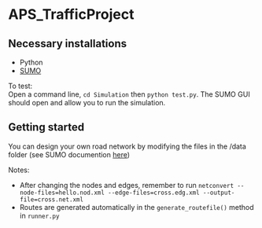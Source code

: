 # APS_TrafficProject

## Necessary installations
- Python
- [SUMO](http://sumo.dlr.de/wiki/Installing)

To test:  
Open a command line, `cd Simulation` then `python test.py`. The SUMO GUI should open and allow you to run the simulation.

## Getting started

You can design your own road network by modifying the files in the /data folder (see SUMO documention [here](http://sumo.dlr.de/wiki/Tutorials/Hello_Sumo))

Notes:
- After changing the nodes and edges, remember to run `netconvert --node-files=hello.nod.xml --edge-files=cross.edg.xml --output-file=cross.net.xml`
- Routes are generated automatically in the `generate_routefile()` method in `runner.py`

